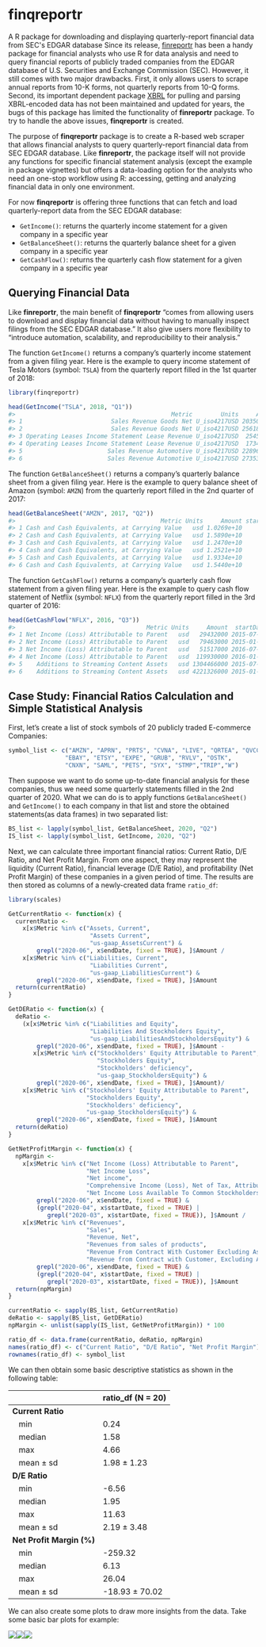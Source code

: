 # finqreportr
A R package for downloading and displaying quarterly-report financial data from SEC's EDGAR database
Since its release,
[finreportr](https://github.com/sewardlee337/finreportr) has been a
handy package for financial analysts who use R for data analysis and
need to query financial reports of publicly traded companies from the
EDGAR database of U.S. Securities and Exchange Commission (SEC).
However, it still comes with two major drawbacks. First, it only allows
users to scrape annual reports from 10-K forms, not quarterly reports
from 10-Q forms. Second, its important dependent package
[XBRL](https://cran.r-project.org/web/packages/XBRL/index.html) for
pulling and parsing XBRL-encoded data has not been maintained and
updated for years, the bugs of this package has limited the
functionality of **finreportr** package. To try to handle the above
issues, **finqreportr** is created.

The purpose of **finqreportr** package is to create a R-based web
scraper that allows financial analysts to query quarterly-report
financial data from SEC EDGAR database. Like **finreportr**, the package
itself will not provide any functions for specific financial statement
analysis (except the example in package vignettes) but offers a
data-loading option for the analysts who need an one-stop workflow using
R: accessing, getting and analyzing financial data in only one
environment.

For now **finqreportr** is offering three functions that can fetch and
load quarterly-report data from the SEC EDGAR database:

-   `GetIncome()`: returns the quarterly income statement for a given
    company in a specific year
-   `GetBalanceSheet()`: returns the quarterly balance sheet for a given
    company in a specific year
-   `GetCashFlow()`: returns the quarterly cash flow statement for a
    given company in a specific year

Querying Financial Data
-----------------------

Like **finreportr**, the main benefit of **finqreportr** “comes from
allowing users to download and display financial data without having to
manually inspect filings from the SEC EDGAR database.” It also give
users more flexibility to “introduce automation, scalability, and
reproducibility to their analysis.”

The function `GetIncome()` returns a company’s quarterly income
statement from a given filing year. Here is the example to query income
statement of Tesla Motors (symbol: `TSLA`) from the quarterly report
filled in the 1st quarter of 2018:

``` r
library(finqreportr)
```

``` r
head(GetIncome("TSLA", 2018, "Q1"))
#>                                            Metric        Units     Amount  startDate    endDate
#> 1                         Sales Revenue Goods Net U_iso4217USD 2035060000 2017-01-01 2017-03-31
#> 2                         Sales Revenue Goods Net U_iso4217USD 2561881000 2018-01-01 2018-03-31
#> 3 Operating Leases Income Statement Lease Revenue U_iso4217USD  254540000 2017-01-01 2017-03-31
#> 4 Operating Leases Income Statement Lease Revenue U_iso4217USD  173436000 2018-01-01 2018-03-31
#> 5                        Sales Revenue Automotive U_iso4217USD 2289600000 2017-01-01 2017-03-31
#> 6                        Sales Revenue Automotive U_iso4217USD 2735317000 2018-01-01 2018-03-31
```

The function `GetBalanceSheet()` returns a company’s quarterly balance
sheet from a given filing year. Here is the example to query balance
sheet of Amazon (symbol: `AMZN`) from the quarterly report filled in the
2nd quarter of 2017:

``` r
head(GetBalanceSheet("AMZN", 2017, "Q2"))
#>                                         Metric Units     Amount startDate    endDate
#> 1 Cash and Cash Equivalents, at Carrying Value   usd 1.0269e+10      <NA> 2015-06-30
#> 2 Cash and Cash Equivalents, at Carrying Value   usd 1.5890e+10      <NA> 2015-12-31
#> 3 Cash and Cash Equivalents, at Carrying Value   usd 1.2470e+10      <NA> 2016-03-31
#> 4 Cash and Cash Equivalents, at Carrying Value   usd 1.2521e+10      <NA> 2016-06-30
#> 5 Cash and Cash Equivalents, at Carrying Value   usd 1.9334e+10      <NA> 2016-12-31
#> 6 Cash and Cash Equivalents, at Carrying Value   usd 1.5440e+10      <NA> 2017-03-31
```

The function `GetCashFlow()` returns a company’s quarterly cash flow
statement from a given filing year. Here is the example to query cash
flow statement of Netflix (symbol: `NFLX`) from the quarterly report
filled in the 3rd quarter of 2016:

``` r
head(GetCashFlow("NFLX", 2016, "Q3"))
#>                                     Metric Units     Amount  startDate    endDate
#> 1 Net Income (Loss) Attributable to Parent   usd   29432000 2015-07-01 2015-09-30
#> 2 Net Income (Loss) Attributable to Parent   usd   79463000 2015-01-01 2015-09-30
#> 3 Net Income (Loss) Attributable to Parent   usd   51517000 2016-07-01 2016-09-30
#> 4 Net Income (Loss) Attributable to Parent   usd  119930000 2016-01-01 2016-09-30
#> 5    Additions to Streaming Content Assets   usd 1304466000 2015-07-01 2015-09-30
#> 6    Additions to Streaming Content Assets   usd 4221326000 2015-01-01 2015-09-30
```

Case Study: Financial Ratios Calculation and Simple Statistical Analysis
------------------------------------------------------------------------

First, let’s create a list of stock symbols of 20 publicly traded
E-commerce Companies:

``` r
symbol_list <- c("AMZN", "APRN", "PRTS", "CVNA", "LIVE", "QRTEA", "QVCC",
                "EBAY", "ETSY", "EXPE", "GRUB", "RVLV", "OSTK",
                "CNXN", "SAML", "PETS", "SYX", "STMP","TRIP","W")
```

Then suppose we want to do some up-to-date financial analysis for these
companies, thus we need some quarterly statements filled in the 2nd
quarter of 2020. What we can do is to apply functions
`GetBalanceSheet()` and `GetIncome()` to each company in that list and
store the obtained statements(as data frames) in two separated list:

``` r
BS_list <- lapply(symbol_list, GetBalanceSheet, 2020, "Q2")
IS_list <- lapply(symbol_list, GetIncome, 2020, "Q2")
```

Next, we can calculate three important financial ratios: Current Ratio,
D/E Ratio, and Net Profit Margin. From one aspect, they may represent
the liquidity (Current Ratio), financial leverage (D/E Ratio), and
profitability (Net Profit Margin) of these companies in a given period
of time. The results are then stored as columns of a newly-created data
frame `ratio_df`:

``` r
library(scales)

GetCurrentRatio <- function(x) {
  currentRatio <- 
    x[x$Metric %in% c("Assets, Current", 
                       "Assets Current", 
                       "us-gaap_AssetsCurrent") & 
        grepl("2020-06", x$endDate, fixed = TRUE), ]$Amount /
    x[x$Metric %in% c("Liabilities, Current", 
                       "Liabilities Current", 
                       "us-gaap_LiabilitiesCurrent") &
        grepl("2020-06", x$endDate, fixed = TRUE), ]$Amount
  return(currentRatio)
}

GetDERatio <- function(x) {
  deRatio <- 
    (x[x$Metric %in% c("Liabilities and Equity", 
                       "Liabilities And Stockholders Equity", 
                       "us-gaap_LiabilitiesAndStockholdersEquity") & 
        grepl("2020-06", x$endDate, fixed = TRUE), ]$Amount - 
       x[x$Metric %in% c("Stockholders' Equity Attributable to Parent", 
                         "Stockholders Equity",
                         "Stockholders' deficiency",
                         "us-gaap_StockholdersEquity") & 
        grepl("2020-06", x$endDate, fixed = TRUE), ]$Amount)/
    x[x$Metric %in% c("Stockholders' Equity Attributable to Parent", 
                      "Stockholders Equity", 
                      "Stockholders' deficiency",
                      "us-gaap_StockholdersEquity") & 
        grepl("2020-06", x$endDate, fixed = TRUE), ]$Amount
  return(deRatio)
}

GetNetProfitMargin <- function(x) {
  npMargin <- 
    x[x$Metric %in% c("Net Income (Loss) Attributable to Parent", 
                      "Net Income Loss", 
                      "Net income",
                      "Comprehensive Income (Loss), Net of Tax, Attributable to Parent",
                      "Net Income Loss Available To Common Stockholders Basic") & 
        grepl("2020-06", x$endDate, fixed = TRUE) & 
        (grepl("2020-04", x$startDate, fixed = TRUE) |
           grepl("2020-03", x$startDate, fixed = TRUE)), ]$Amount /
    x[x$Metric %in% c("Revenues",
                      "Sales",
                      "Revenue, Net",
                      "Revenues from sales of products",
                      "Revenue From Contract With Customer Excluding Assessed Tax", 
                      "Revenue from Contract with Customer, Excluding Assessed Tax") &
        grepl("2020-06", x$endDate, fixed = TRUE) & 
        (grepl("2020-04", x$startDate, fixed = TRUE) |
           grepl("2020-03", x$startDate, fixed = TRUE)), ]$Amount
  return(npMargin)
}

currentRatio <- sapply(BS_list, GetCurrentRatio)
deRatio <- sapply(BS_list, GetDERatio)
npMargin <- unlist(sapply(IS_list, GetNetProfitMargin)) * 100

ratio_df <- data.frame(currentRatio, deRatio, npMargin)
names(ratio_df) <- c("Current Ratio", "D/E Ratio", "Net Profit Margin")
rownames(ratio_df) <- symbol_list
```

We can then obtain some basic descriptive statistics as shown in the
following table:

|                           | ratio\_df (N = 20) |
|:--------------------------|:-------------------|
| **Current Ratio**         |                    |
|    min                    | 0.24               |
|    median                 | 1.58               |
|    max                    | 4.66               |
|    mean ± sd              | 1.98 ± 1.23        |
| **D/E Ratio**             |                    |
|    min                    | -6.56              |
|    median                 | 1.95               |
|    max                    | 11.63              |
|    mean ± sd              | 2.19 ± 3.48        |
| **Net Profit Margin (%)** |                    |
|    min                    | -259.32            |
|    median                 | 6.13               |
|    max                    | 26.04              |
|    mean ± sd              | -18.93 ± 70.02     |

We can also create some plots to draw more insights from the data. Take
some basic bar plots for example:

![](README_files/figure-markdown_github/bar_plots-1.png)![](README_files/figure-markdown_github/bar_plots-2.png)![](README_files/figure-markdown_github/bar_plots-3.png)
